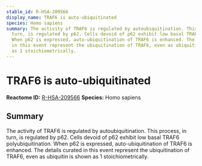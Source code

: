 ```yaml
---
stable_id: R-HSA-209566
display_name: TRAF6 is auto-ubiquitinated
species: Homo sapiens
summary: The activity of TRAF6 is regulated by autoubiquitination. This process, in
  turn, is regulated by p62. Cells devoid of p62 exhibit low basal TRAF6 polyubiquitination.
  When p62 is expressed, auto-ubiquitination of TRAF6 is enhanced. The details curated
  in this event represent the ubiquitination of TRAF6, even as ubiquitin is shown
  as 1 stoichiometrically.
---
```


# TRAF6 is auto-ubiquitinated
**Reactome ID:** [R-HSA-209566](https://reactome.org/content/detail/R-HSA-209566)
**Species:** Homo sapiens

## Summary

The activity of TRAF6 is regulated by autoubiquitination. This process, in turn, is regulated by p62. Cells devoid of p62 exhibit low basal TRAF6 polyubiquitination. When p62 is expressed, auto-ubiquitination of TRAF6 is enhanced. The details curated in this event represent the ubiquitination of TRAF6, even as ubiquitin is shown as 1 stoichiometrically.
